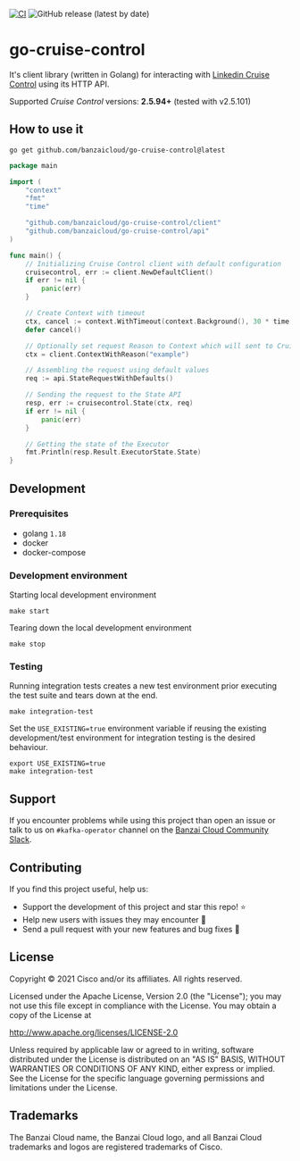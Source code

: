 [![CI](https://github.com/banzaicloud/go-cruise-control/actions/workflows/ci.yaml/badge.svg?branch=main)](https://github.com/banzaicloud/go-cruise-control/actions/workflows/ci.yaml)
![GitHub release (latest by date)](https://img.shields.io/github/v/release/banzaicloud/go-cruise-control)

# go-cruise-control

It's client library (written in Golang) for interacting with
[Linkedin Cruise Control](https://github.com/linkedin/cruise-control) using its HTTP API.

Supported _Cruise Control_ versions: **2.5.94+** (tested with v2.5.101)

## How to use it

```shell
go get github.com/banzaicloud/go-cruise-control@latest
```

```go
package main

import (
	"context"
	"fmt"
	"time"

	"github.com/banzaicloud/go-cruise-control/client"
	"github.com/banzaicloud/go-cruise-control/api"
)

func main() {
	// Initializing Cruise Control client with default configuration
	cruisecontrol, err := client.NewDefaultClient()
	if err != nil {
		panic(err)
	}

	// Create Context with timeout
	ctx, cancel := context.WithTimeout(context.Background(), 30 * time.Second)
	defer cancel() 

	// Optionally set request Reason to Context which will sent to Cruise Control as part of the HTTP request
	ctx = client.ContextWithReason("example")

	// Assembling the request using default values
	req := api.StateRequestWithDefaults()

	// Sending the request to the State API
	resp, err := cruisecontrol.State(ctx, req)
	if err != nil {
		panic(err)
	}

	// Getting the state of the Executor
	fmt.Println(resp.Result.ExecutorState.State)
}
```

## Development

### Prerequisites

* golang `1.18`
* docker
* docker-compose

### Development environment

Starting local development environment

```shell
make start
```

Tearing down the local development environment

```shell
make stop
```

### Testing

Running integration tests creates a new test environment prior executing the test suite and tears down at the end.

```shell
make integration-test
```

Set the `USE_EXISTING=true` environment variable if reusing the existing development/test environment
for integration testing is the desired behaviour.

```shell
export USE_EXISTING=true
make integration-test
```

## Support

If you encounter problems while using this project than open an issue or talk to us
on `#kafka-operator` channel on the [Banzai Cloud Community Slack](http://community-banzaicloud.slack.com).

## Contributing

If you find this project useful, help us:

* Support the development of this project and star this repo! ⭐
* Help new users with issues they may encounter 💪
* Send a pull request with your new features and bug fixes 🚀

## License

Copyright © 2021 Cisco and/or its affiliates. All rights reserved.

Licensed under the Apache License, Version 2.0 (the "License"); you may not use this file except in compliance with the License.
You may obtain a copy of the License at

http://www.apache.org/licenses/LICENSE-2.0

Unless required by applicable law or agreed to in writing, software distributed under the License is distributed on an "AS IS" BASIS,
WITHOUT WARRANTIES OR CONDITIONS OF ANY KIND, either express or implied.
See the License for the specific language governing permissions and limitations under the License.

## Trademarks

The Banzai Cloud name, the Banzai Cloud logo, and all Banzai Cloud trademarks and logos are registered trademarks of Cisco.
